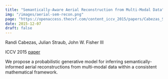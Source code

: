 ```yaml
---
title: "Semantically-Aware Aerial Reconstruction from Multi-Modal Data"
img: "/images/aerial-sem-recon.png"
page: "https://openaccess.thecvf.com/content_iccv_2015/papers/Cabezas_Semantically-Aware_Aerial_Reconstruction_ICCV_2015_paper.pdf"
date: 2015-12-07
draft: false
---
```

Randi Cabezas, Julian Straub, John W. Fisher III

ICCV 2015
[paper](https://openaccess.thecvf.com/content_iccv_2015/papers/Cabezas_Semantically-Aware_Aerial_Reconstruction_ICCV_2015_paper.pdf)

We propose a probabilistic generative model for inferring semantically-informed aerial reconstructions from multi-modal data within a consistent mathematical framework.
